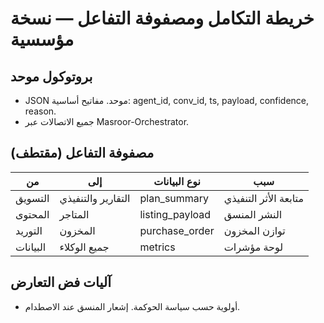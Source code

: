# خريطة التكامل ومصفوفة التفاعل — نسخة مؤسسية

## بروتوكول موحد
- JSON موحد. مفاتيح أساسية: agent_id, conv_id, ts, payload, confidence, reason.
- جميع الاتصالات عبر Masroor-Orchestrator.

## مصفوفة التفاعل (مقتطف)
| من | إلى | نوع البيانات | سبب |
|---|---|---|---|
| التسويق | التقارير والتنفيذي | plan_summary | متابعة الأثر التنفيذي |
| المحتوى | المتاجر | listing_payload | النشر المنسق |
| التوريد | المخزون | purchase_order | توازن المخزون |
| البيانات | جميع الوكلاء | metrics | لوحة مؤشرات |

## آليات فض التعارض
- أولوية حسب سياسة الحوكمة. إشعار المنسق عند الاصطدام.
